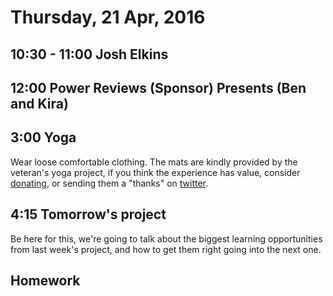 Thursday, 21 Apr, 2016
======================

10:30 - 11:00 Josh Elkins
-------------------------


12:00 Power Reviews (Sponsor) Presents (Ben and Kira)
-----------------------------------------------------

3:00 Yoga
---------

Wear loose comfortable clothing.
The mats are kindly provided by the veteran's yoga project,
if you think the experience has value, consider [donating](http://www.veteransyogaproject.org/donate.html),
or sending them a "thanks" on [twitter](https://twitter.com/veteransyoga).


4:15 Tomorrow's project
-----------------------

Be here for this, we're going to talk about
the biggest learning opportunities from last
week's project, and how to get them right going
into the next one.


Homework
--------
